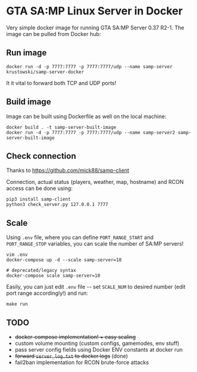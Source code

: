 # GTA SA:MP Linux Server in Docker

Very simple docker image for running GTA SA:MP Server 0.37 R2-1. The image can be pulled from Docker hub:

## Run image

```
docker run -d -p 7777:7777 -p 7777:7777/udp --name samp-server krustowski/samp-server-docker
```

It it vital to forward both TCP and UDP ports!

## Build image

Image can be built using Dockerfile as well on the local machine:

```
docker build . -t samp-server-built-image
docker run -d -p 7777:7777 -p 7777:7777/udp --name samp-server2 samp-server-built-image
```

## Check connection

Thanks to https://github.com/mick88/samp-client

Connection, actual status (players, weather, map, hostname) and RCON access can be done using:

```
pip3 install samp-client
python3 check_server.py 127.0.0.1 7777
```

## Scale

Using `.env` file, where you can define `PORT_RANGE_START` and `PORT_RANGE_STOP` variables, you can scale the number of SA:MP servers!

```
vim .env
docker-compose up -d --scale samp-server=10

# deprecated/legacy syntax
docker-compose scale samp-server=10
```

Easily, you can just edit `.env` file -- set `SCALE_NUM` to desired number (edit port range accordingly!) and run:

```
make run
```

## TODO

- ~~docker-compose implementation! + easy scaling~~
- custom volume mounting (custom configs, gamemodes, env stuff)
- pass server config fields using Docker ENV constants at docker run
- ~~forward `server_log.txt` to docker logs~~ (done)
- fail2ban implementation for RCON brute-force attacks

